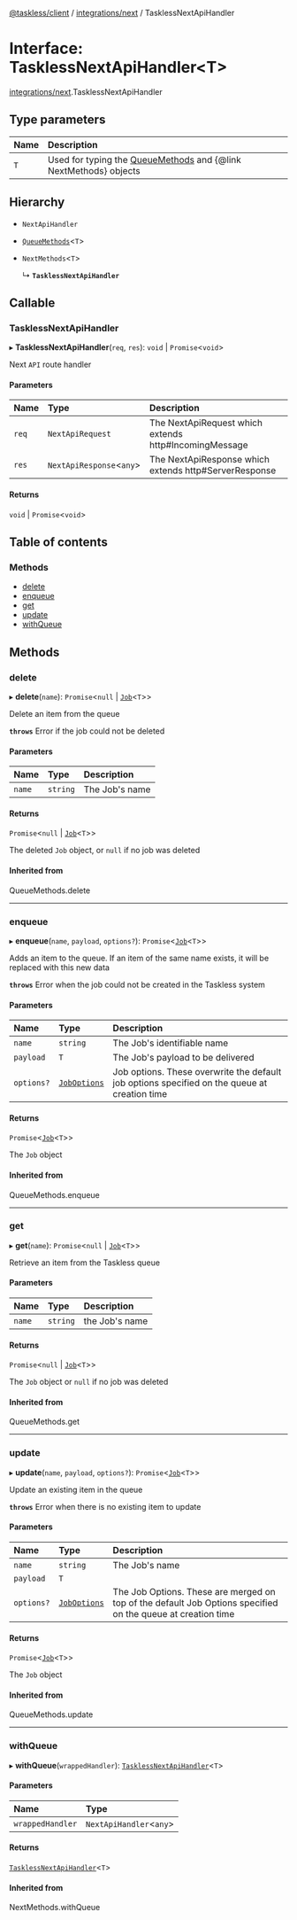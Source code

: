 [@taskless/client](../README.md) / [integrations/next](../modules/integrations_next.md) / TasklessNextApiHandler

# Interface: TasklessNextApiHandler<T\>

[integrations/next](../modules/integrations_next.md).TasklessNextApiHandler

## Type parameters

| Name | Description                                                                                          |
| :--- | :--------------------------------------------------------------------------------------------------- |
| `T`  | Used for typing the [QueueMethods](../modules/types.md#queuemethods) and {@link NextMethods} objects |

## Hierarchy

- `NextApiHandler`

- [`QueueMethods`](../modules/types.md#queuemethods)<`T`\>

- `NextMethods`<`T`\>

  ↳ **`TasklessNextApiHandler`**

## Callable

### TasklessNextApiHandler

▸ **TasklessNextApiHandler**(`req`, `res`): `void` \| `Promise`<`void`\>

Next `API` route handler

#### Parameters

| Name  | Type                      | Description                                           |
| :---- | :------------------------ | :---------------------------------------------------- |
| `req` | `NextApiRequest`          | The NextApiRequest which extends http#IncomingMessage |
| `res` | `NextApiResponse`<`any`\> | The NextApiResponse which extends http#ServerResponse |

#### Returns

`void` \| `Promise`<`void`\>

## Table of contents

### Methods

- [delete](integrations_next.TasklessNextApiHandler.md#delete)
- [enqueue](integrations_next.TasklessNextApiHandler.md#enqueue)
- [get](integrations_next.TasklessNextApiHandler.md#get)
- [update](integrations_next.TasklessNextApiHandler.md#update)
- [withQueue](integrations_next.TasklessNextApiHandler.md#withqueue)

## Methods

### delete

▸ **delete**(`name`): `Promise`<`null` \| [`Job`](../modules/types.md#job)<`T`\>\>

Delete an item from the queue

**`throws`** Error if the job could not be deleted

#### Parameters

| Name   | Type     | Description    |
| :----- | :------- | :------------- |
| `name` | `string` | The Job's name |

#### Returns

`Promise`<`null` \| [`Job`](../modules/types.md#job)<`T`\>\>

The deleted `Job` object, or `null` if no job was deleted

#### Inherited from

QueueMethods.delete

---

### enqueue

▸ **enqueue**(`name`, `payload`, `options?`): `Promise`<[`Job`](../modules/types.md#job)<`T`\>\>

Adds an item to the queue. If an item of the same name exists, it will be replaced with this new data

**`throws`** Error when the job could not be created in the Taskless system

#### Parameters

| Name       | Type                                           | Description                                                                                  |
| :--------- | :--------------------------------------------- | :------------------------------------------------------------------------------------------- |
| `name`     | `string`                                       | The Job's identifiable name                                                                  |
| `payload`  | `T`                                            | The Job's payload to be delivered                                                            |
| `options?` | [`JobOptions`](../modules/types.md#joboptions) | Job options. These overwrite the default job options specified on the queue at creation time |

#### Returns

`Promise`<[`Job`](../modules/types.md#job)<`T`\>\>

The `Job` object

#### Inherited from

QueueMethods.enqueue

---

### get

▸ **get**(`name`): `Promise`<`null` \| [`Job`](../modules/types.md#job)<`T`\>\>

Retrieve an item from the Taskless queue

#### Parameters

| Name   | Type     | Description    |
| :----- | :------- | :------------- |
| `name` | `string` | the Job's name |

#### Returns

`Promise`<`null` \| [`Job`](../modules/types.md#job)<`T`\>\>

The `Job` object or `null` if no job was deleted

#### Inherited from

QueueMethods.get

---

### update

▸ **update**(`name`, `payload`, `options?`): `Promise`<[`Job`](../modules/types.md#job)<`T`\>\>

Update an existing item in the queue

**`throws`** Error when there is no existing item to update

#### Parameters

| Name       | Type                                           | Description                                                                                                 |
| :--------- | :--------------------------------------------- | :---------------------------------------------------------------------------------------------------------- |
| `name`     | `string`                                       | The Job's name                                                                                              |
| `payload`  | `T`                                            |                                                                                                             |
| `options?` | [`JobOptions`](../modules/types.md#joboptions) | The Job Options. These are merged on top of the default Job Options specified on the queue at creation time |

#### Returns

`Promise`<[`Job`](../modules/types.md#job)<`T`\>\>

The `Job` object

#### Inherited from

QueueMethods.update

---

### withQueue

▸ **withQueue**(`wrappedHandler`): [`TasklessNextApiHandler`](integrations_next.TasklessNextApiHandler.md)<`T`\>

#### Parameters

| Name             | Type                     |
| :--------------- | :----------------------- |
| `wrappedHandler` | `NextApiHandler`<`any`\> |

#### Returns

[`TasklessNextApiHandler`](integrations_next.TasklessNextApiHandler.md)<`T`\>

#### Inherited from

NextMethods.withQueue
